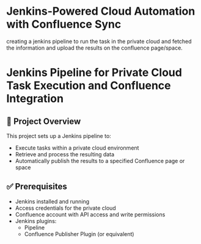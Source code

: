 # Jenkins-Powered Cloud Automation with Confluence Sync
creating a jenkins pipeline to run the task in the private cloud and fetched the information and upload the results on the confluence page/space.

# Jenkins Pipeline for Private Cloud Task Execution and Confluence Integration

## 📌 Project Overview
This project sets up a Jenkins pipeline to:
- Execute tasks within a private cloud environment
- Retrieve and process the resulting data
- Automatically publish the results to a specified Confluence page or space

## ✅ Prerequisites
- Jenkins installed and running
- Access credentials for the private cloud
- Confluence account with API access and write permissions
- Jenkins plugins:
  - Pipeline
  - Confluence Publisher Plugin (or equivalent)
